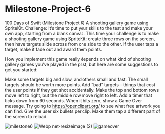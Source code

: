 # Milestone-Project-6
100 Days of Swift (Milestone Project 6) A shooting gallery game using SpriteKit.
Challenge:
It’s time to put your skills to the test and make your own app, starting from a blank canvas. This time your challenge is to make a shooting gallery game using SpriteKit: create three rows on the screen, then have targets slide across from one side to the other. If the user taps a target, make it fade out and award them points.

How you implement this game really depends on what kind of shooting gallery games you’ve played in the past, but here are some suggestions to get you started:

Make some targets big and slow, and others small and fast. The small targets should be worth more points.
Add “bad” targets – things that cost the user points if they get shot accidentally.
Make the top and bottom rows move left to right, but the middle row move right to left.
Add a timer that ticks down from 60 seconds. When it hits zero, show a Game Over message.
Try going to https://openclipart.org/ to see what free artwork you can find.
Give the user six bullets per clip. Make them tap a different part of the screen to reload.


![milestone6](https://user-images.githubusercontent.com/42749527/114915372-75904380-9df1-11eb-8d1c-705f3193fee5.jpg)
![Webp net-resizeimage (2)](https://user-images.githubusercontent.com/42749527/114915421-88a31380-9df1-11eb-8d4b-01a258a99dba.jpg)
![gameover](https://user-images.githubusercontent.com/42749527/114915495-a1132e00-9df1-11eb-9fe5-3d7b4f6ea80a.jpg)




